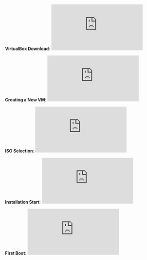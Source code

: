 **VirtualBox Download**:
![VirtualBox Download](https://github.com/Jayden-Marshall/IT-LabSeries/blob/main/Part1/ImageVBDownload.md)

**Creating a New VM**:
![Creating a New VM](https://github.com/Jayden-Marshall/IT-LabSeries/blob/main/Part1/CreatingANewVM.md)

**ISO Selection**:
![ISO Selection](https://github.com/Jayden-Marshall/IT-LabSeries/blob/main/Part1/IsoSelection.md)

**Installation Start**:
![Installation Start](https://github.com/Jayden-Marshall/IT-LabSeries/blob/main/Part1/InstallationStart.md)

**First Boot**:
![First Boot](https://github.com/Jayden-Marshall/IT-LabSeries/blob/main/Part1/FirstBoot.md)


